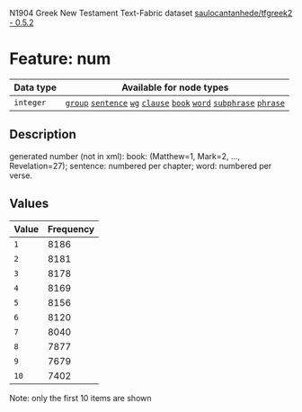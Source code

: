 <p>N1904 Greek New Testament Text-Fabric dataset <a href="https://github.com/saulocantanhede/tfgreek2">saulocantanhede/tfgreek2 - 0.5.2</a></p>

<h1>Feature: num</h1>

<table>
<thead>
<tr>
  <th>Data type</th>
  <th>Available for node types</th>
</tr>
</thead>
<tbody>
<tr>
  <td><code>integer</code></td>
  <td><A HREF="featurebynodetype.md#group"><code>group</code></A> <A HREF="featurebynodetype.md#sentence"><code>sentence</code></A> <A HREF="featurebynodetype.md#wg"><code>wg</code></A> <A HREF="featurebynodetype.md#clause"><code>clause</code></A> <A HREF="featurebynodetype.md#book"><code>book</code></A> <A HREF="featurebynodetype.md#word"><code>word</code></A> <A HREF="featurebynodetype.md#subphrase"><code>subphrase</code></A> <A HREF="featurebynodetype.md#phrase"><code>phrase</code></A></td>
</tr>
</tbody>
</table>

<h2>Description</h2>

<p>generated number (not in xml): book: (Matthew=1, Mark=2, ..., Revelation=27); sentence: numbered per chapter; word: numbered per verse.</p>

<h2>Values</h2>

<table>
<thead>
<tr>
  <th>Value</th>
  <th>Frequency</th>
</tr>
</thead>
<tbody>
<tr>
  <td><code>1</code></td>
  <td>8186</td>
</tr>
<tr>
  <td><code>2</code></td>
  <td>8181</td>
</tr>
<tr>
  <td><code>3</code></td>
  <td>8178</td>
</tr>
<tr>
  <td><code>4</code></td>
  <td>8169</td>
</tr>
<tr>
  <td><code>5</code></td>
  <td>8156</td>
</tr>
<tr>
  <td><code>6</code></td>
  <td>8120</td>
</tr>
<tr>
  <td><code>7</code></td>
  <td>8040</td>
</tr>
<tr>
  <td><code>8</code></td>
  <td>7877</td>
</tr>
<tr>
  <td><code>9</code></td>
  <td>7679</td>
</tr>
<tr>
  <td><code>10</code></td>
  <td>7402</td>
</tr>
</tbody>
</table>

<p>Note: only the first 10 items are shown</p>
